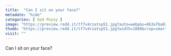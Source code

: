 ```yaml
---
title:  "Can I sit on your face?"
metadate: "hide"
categories: [ God Pussy ]
image: "https://preview.redd.it/tf7v4rzatsp51.jpg?auto=webp&s=8b3a7ba02bfd5e7816111e375f6343c2a3146240"
thumb: "https://preview.redd.it/tf7v4rzatsp51.jpg?width=1080&crop=smart&auto=webp&s=454b3c6fa437ce21a93a0efdd28100705a9669b1"
visit: ""
---
```

Can I sit on your face?
